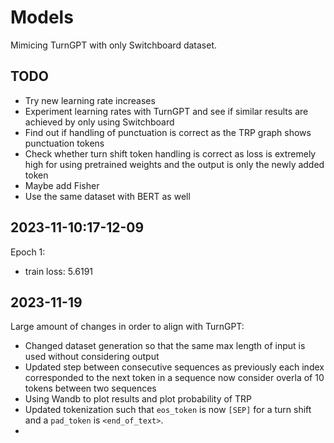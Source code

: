 # Models

Mimicing TurnGPT with only Switchboard dataset.

## TODO
- Try new learning rate increases
- Experiment learning rates with TurnGPT and see if similar results are achieved by only using Switchboard
- Find out if handling of punctuation is correct as the TRP graph shows punctuation tokens
- Check whether turn shift token handling is correct as loss is extremely high for using pretrained weights and the output is only the newly added token
- Maybe add Fisher 
- Use the same dataset with BERT as well 
 
## 2023-11-10:17-12-09
Epoch 1:
- train loss: 5.6191

## 2023-11-19
Large amount of changes in order to align with TurnGPT:
- Changed dataset generation so that the same max length of input is used without considering output
- Updated step between consecutive sequences as previously each index corresponded to the next token in a sequence now consider overla of 10 tokens between two sequences
- Using Wandb to plot results and plot probability of TRP
- Updated tokenization such that `eos_token` is now `[SEP]` for a turn shift and a `pad_token` is `<end_of_text>`.
- 